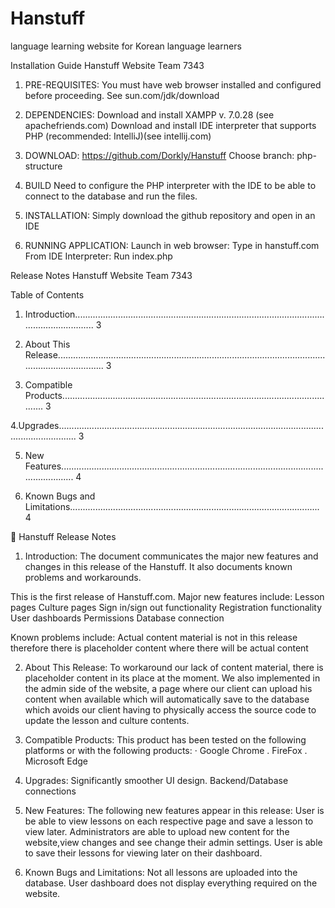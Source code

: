 # Hanstuff
language learning website for Korean language learners




Installation Guide
Hanstuff Website
Team 7343


1. PRE-REQUISITES:
You must have web browser installed and configured before proceeding. See
sun.com/jdk/download

2. DEPENDENCIES:
Download and install XAMPP v. 7.0.28 (see apachefriends.com)
Download and install IDE interpreter that supports PHP (recommended: IntelliJ)(see intellij.com)

3.  DOWNLOAD:
https://github.com/Dorkly/Hanstuff
Choose branch: php-structure

4.  BUILD
Need to configure the PHP interpreter with the IDE to be able to connect to the database and run the files.

5.  INSTALLATION:
Simply download the github repository and open in an IDE

6. RUNNING APPLICATION:
Launch in web browser:
Type in hanstuff.com
From IDE Interpreter:
Run index.php




Release Notes
Hanstuff Website
Team 7343

Table of Contents

1.  Introduction.............................................................................................................................. 3

2.  About This Release......................................................................................................................................... 3

3.  Compatible Products............................................................................................................... 3

4.Upgrades................................................................................................................................... 3

5. New Features........................................................................................................................... 4

6.  Known Bugs and Limitations................................................................................................... 4




Hanstuff Release Notes
1.    Introduction:
The document communicates the major new features and changes in this release of the Hanstuff.   It also documents known problems and workarounds.

This is the first release of Hanstuff.com. Major new features include:
Lesson pages
Culture pages
Sign in/sign out functionality
Registration functionality
User dashboards
Permissions
Database connection

Known problems include:
Actual content material is not in this release therefore there is placeholder content where there will be actual content

2.    About This Release:
To workaround our lack of content material, there is placeholder content in its place at the moment. We also implemented in the admin side of the website, a page where our client can upload his content when available which will automatically save to the database which avoids our client having to physically access the source code to update the lesson and culture contents.

3.    Compatible Products:
This product has been tested on the following platforms or with the following products:
·      Google Chrome
.      FireFox
.      Microsoft Edge 

4.   Upgrades:
Significantly smoother UI design.
Backend/Database connections
5.  New Features:
The following new features appear in this release:
User is be able to view lessons on each respective page and save  a lesson to view later.
Administrators are able to upload new content for the website,view changes and see change their admin settings. 
User is able to save their lessons for viewing later on their dashboard. 

6.  Known Bugs and Limitations:
Not all lessons are uploaded into the database.
User dashboard does not display everything required on the website.
